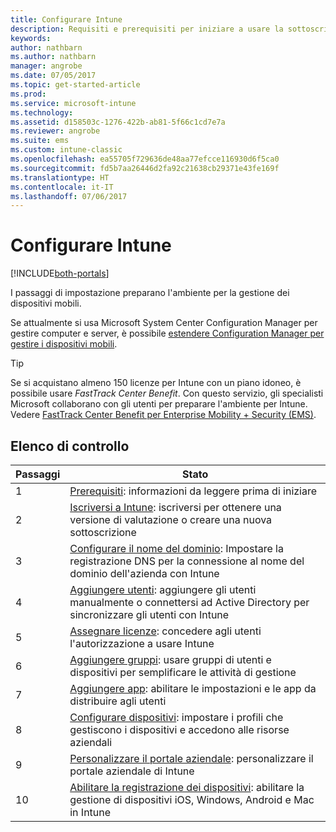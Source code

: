 ```yaml
---
title: Configurare Intune
description: Requisiti e prerequisiti per iniziare a usare la sottoscrizione di Intune
keywords: 
author: nathbarn
ms.author: nathbarn
manager: angrobe
ms.date: 07/05/2017
ms.topic: get-started-article
ms.prod: 
ms.service: microsoft-intune
ms.technology: 
ms.assetid: d158503c-1276-422b-ab81-5f66c1cd7e7a
ms.reviewer: angrobe
ms.suite: ems
ms.custom: intune-classic
ms.openlocfilehash: ea55705f729636de48aa77efcce116930d6f5ca0
ms.sourcegitcommit: fd5b7aa26446d2fa92c21638cb29371e43fe169f
ms.translationtype: HT
ms.contentlocale: it-IT
ms.lasthandoff: 07/06/2017
---
```

# <a name="set-up-intune"></a>Configurare Intune

[!INCLUDE[both-portals](./includes/note-for-both-portals.md)]

I passaggi di impostazione preparano l'ambiente per la gestione dei dispositivi mobili.  

Se attualmente si usa Microsoft System Center Configuration Manager per gestire computer e server, è possibile [estendere Configuration Manager per gestire i dispositivi mobili](https://docs.microsoft.com/sccm/mdm/understand/choose-between-standalone-intune-and-hybrid-mobile-device-management).

>[!TIP]
>Se si acquistano almeno 150 licenze per Intune con un piano idoneo, è possibile usare *FastTrack Center Benefit*. Con questo servizio, gli specialisti Microsoft collaborano con gli utenti per preparare l'ambiente per Intune. Vedere [FastTrack Center Benefit per Enterprise Mobility + Security (EMS)](https://docs.microsoft.com/enterprise-mobility-security/Solutions/enterprise-mobility-fasttrack-program).

## <a name="checklist"></a>Elenco di controllo

| Passaggi | Stato  |
| ------------- |-------------|
| 1  | [Prerequisiti](supported-devices-browsers.md): informazioni da leggere prima di iniziare|
| 2 |  [Iscriversi a Intune](account-sign-up.md): iscriversi per ottenere una versione di valutazione o creare una nuova sottoscrizione |  
| 3 | [Configurare il nome del dominio](custom-domain-name-configure.md): Impostare la registrazione DNS per la connessione al nome del dominio dell'azienda con Intune  |
| 4 | [Aggiungere utenti](users-permissions-add.md): aggiungere gli utenti manualmente o connettersi ad Active Directory per sincronizzare gli utenti con Intune  |
| 5 | [Assegnare licenze](licenses-assign.md): concedere agli utenti l'autorizzazione a usare Intune|
| 6 |  [Aggiungere gruppi](groups-add.md): usare gruppi di utenti e dispositivi per semplificare le attività di gestione |
| 7 | [Aggiungere app](apps-add.md): abilitare le impostazioni e le app da distribuire agli utenti |
| 8 | [Configurare dispositivi](device-profiles.md): impostare i profili che gestiscono i dispositivi e accedono alle risorse aziendali |
| 9 | [Personalizzare il portale aziendale](company-portal-customize.md): personalizzare il portale aziendale di Intune   |
| 10 | [Abilitare la registrazione dei dispositivi](mdm-authority-set.md): abilitare la gestione di dispositivi iOS, Windows, Android e Mac in Intune |

